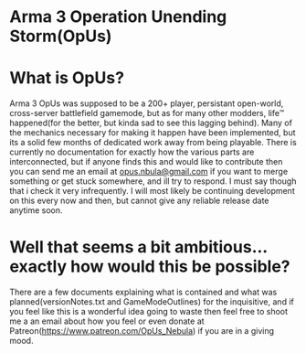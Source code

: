 # Arma 3 Operation Unending Storm(OpUs)

# What is OpUs?
Arma 3 OpUs was supposed to be a 200+ player, persistant open-world, cross-server battlefield gamemode, but as for many other modders, life™ happened(for the better, but kinda sad to see this lagging behind). Many of the mechanics necessary for making it happen have been implemented, but its a solid few months of dedicated work away from being playable. There is currently no documentation for exactly how the various parts are interconnected, but if anyone finds this and would like to contribute then you can send me an email at opus.nbula@gmail.com if you want to merge something or get stuck somewhere, and ill try to respond.
I must say though that i check it very infrequently. I will most likely be continuing development on this every now and then, but cannot give any reliable release date anytime soon.

# Well that seems a bit ambitious... exactly how would this be possible?
There are a few documents explaining what is contained and what was planned(versionNotes.txt and GameModeOutlines) for the inquisitive, and if you feel like this is a wonderful idea going to waste then feel free to shoot me a an email about how you feel or even donate at Patreon(https://www.patreon.com/OpUs_Nebula) if you are in a giving mood. 
